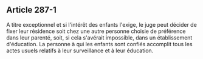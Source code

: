 Article 287-1
----
A titre exceptionnel et si l'intérêt des enfants l'exige, le juge peut décider
de fixer leur résidence soit chez une autre personne choisie de préférence dans
leur parenté, soit, si cela s'avérait impossible, dans un établissement
d'éducation. La personne à qui les enfants sont confiés accomplit tous les actes
usuels relatifs à leur surveillance et à leur éducation.
